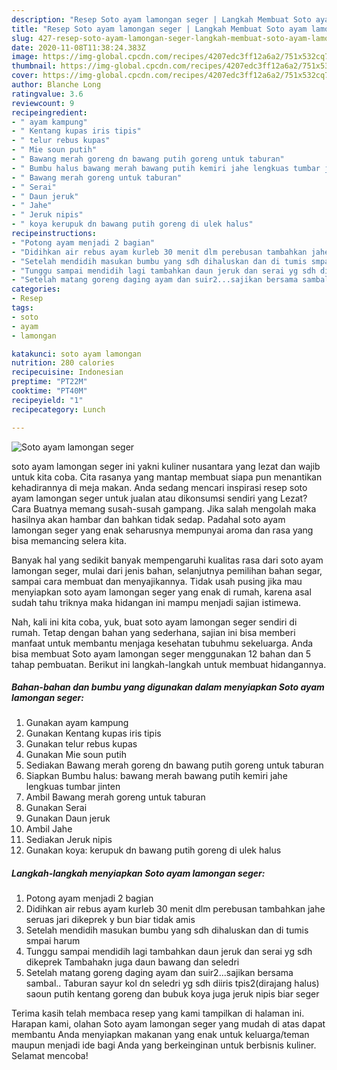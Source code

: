 ```yaml
---
description: "Resep Soto ayam lamongan seger | Langkah Membuat Soto ayam lamongan seger Yang Lezat Sekali"
title: "Resep Soto ayam lamongan seger | Langkah Membuat Soto ayam lamongan seger Yang Lezat Sekali"
slug: 427-resep-soto-ayam-lamongan-seger-langkah-membuat-soto-ayam-lamongan-seger-yang-lezat-sekali
date: 2020-11-08T11:38:24.383Z
image: https://img-global.cpcdn.com/recipes/4207edc3ff12a6a2/751x532cq70/soto-ayam-lamongan-seger-foto-resep-utama.jpg
thumbnail: https://img-global.cpcdn.com/recipes/4207edc3ff12a6a2/751x532cq70/soto-ayam-lamongan-seger-foto-resep-utama.jpg
cover: https://img-global.cpcdn.com/recipes/4207edc3ff12a6a2/751x532cq70/soto-ayam-lamongan-seger-foto-resep-utama.jpg
author: Blanche Long
ratingvalue: 3.6
reviewcount: 9
recipeingredient:
- " ayam kampung"
- " Kentang kupas iris tipis"
- " telur rebus kupas"
- " Mie soun putih"
- " Bawang merah goreng dn bawang putih goreng untuk taburan"
- " Bumbu halus bawang merah bawang putih kemiri jahe lengkuas tumbar jinten"
- " Bawang merah goreng untuk taburan"
- " Serai"
- " Daun jeruk"
- " Jahe"
- " Jeruk nipis"
- " koya kerupuk dn bawang putih goreng di ulek halus"
recipeinstructions:
- "Potong ayam menjadi 2 bagian"
- "Didihkan air rebus ayam kurleb 30 menit dlm perebusan tambahkan jahe seruas jari dikeprek y bun biar tidak amis"
- "Setelah mendidih masukan bumbu yang sdh dihaluskan dan di tumis smpai harum"
- "Tunggu sampai mendidih lagi tambahkan daun jeruk dan serai yg sdh dikeprek Tambahakn juga daun bawang dan seledri"
- "Setelah matang goreng daging ayam dan suir2...sajikan bersama sambal.. Taburan sayur kol dn seledri yg sdh diiris tpis2(dirajang halus) saoun putih kentang goreng dan bubuk koya juga jeruk nipis biar seger"
categories:
- Resep
tags:
- soto
- ayam
- lamongan

katakunci: soto ayam lamongan 
nutrition: 280 calories
recipecuisine: Indonesian
preptime: "PT22M"
cooktime: "PT40M"
recipeyield: "1"
recipecategory: Lunch

---
```



![Soto ayam lamongan seger](https://img-global.cpcdn.com/recipes/4207edc3ff12a6a2/751x532cq70/soto-ayam-lamongan-seger-foto-resep-utama.jpg)


soto ayam lamongan seger ini yakni kuliner nusantara yang lezat dan wajib untuk kita coba. Cita rasanya yang mantap membuat siapa pun menantikan kehadirannya di meja makan.
Anda sedang mencari inspirasi resep soto ayam lamongan seger untuk jualan atau dikonsumsi sendiri yang Lezat? Cara Buatnya memang susah-susah gampang. Jika salah mengolah maka hasilnya akan hambar dan bahkan tidak sedap. Padahal soto ayam lamongan seger yang enak seharusnya mempunyai aroma dan rasa yang bisa memancing selera kita.

Banyak hal yang sedikit banyak mempengaruhi kualitas rasa dari soto ayam lamongan seger, mulai dari jenis bahan, selanjutnya pemilihan bahan segar, sampai cara membuat dan menyajikannya. Tidak usah pusing jika mau menyiapkan soto ayam lamongan seger yang enak di rumah, karena asal sudah tahu triknya maka hidangan ini mampu menjadi sajian istimewa.




Nah, kali ini kita coba, yuk, buat soto ayam lamongan seger sendiri di rumah. Tetap dengan bahan yang sederhana, sajian ini bisa memberi manfaat untuk membantu menjaga kesehatan tubuhmu sekeluarga. Anda bisa membuat Soto ayam lamongan seger menggunakan 12 bahan dan 5 tahap pembuatan. Berikut ini langkah-langkah untuk membuat hidangannya.

<!--inarticleads1-->

##### Bahan-bahan dan bumbu yang digunakan dalam menyiapkan Soto ayam lamongan seger:

1. Gunakan  ayam kampung
1. Gunakan  Kentang kupas iris tipis
1. Gunakan  telur rebus kupas
1. Gunakan  Mie soun putih
1. Sediakan  Bawang merah goreng dn bawang putih goreng untuk taburan
1. Siapkan  Bumbu halus: bawang merah bawang putih kemiri jahe lengkuas tumbar jinten
1. Ambil  Bawang merah goreng untuk taburan
1. Gunakan  Serai
1. Gunakan  Daun jeruk
1. Ambil  Jahe
1. Sediakan  Jeruk nipis
1. Gunakan  koya: kerupuk dn bawang putih goreng di ulek halus




<!--inarticleads2-->

##### Langkah-langkah menyiapkan Soto ayam lamongan seger:

1. Potong ayam menjadi 2 bagian
1. Didihkan air rebus ayam kurleb 30 menit dlm perebusan tambahkan jahe seruas jari dikeprek y bun biar tidak amis
1. Setelah mendidih masukan bumbu yang sdh dihaluskan dan di tumis smpai harum
1. Tunggu sampai mendidih lagi tambahkan daun jeruk dan serai yg sdh dikeprek Tambahakn juga daun bawang dan seledri
1. Setelah matang goreng daging ayam dan suir2...sajikan bersama sambal.. Taburan sayur kol dn seledri yg sdh diiris tpis2(dirajang halus) saoun putih kentang goreng dan bubuk koya juga jeruk nipis biar seger




Terima kasih telah membaca resep yang kami tampilkan di halaman ini. Harapan kami, olahan Soto ayam lamongan seger yang mudah di atas dapat membantu Anda menyiapkan makanan yang enak untuk keluarga/teman maupun menjadi ide bagi Anda yang berkeinginan untuk berbisnis kuliner. Selamat mencoba!
